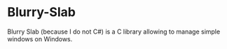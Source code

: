 # Blurry-Slab
Blurry Slab (because I do not C#) is a C library allowing to manage simple windows on Windows.
